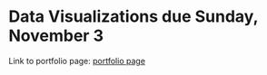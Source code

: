 # Data Visualizations due Sunday, November 3
Link to portfolio page: [portfolio page](/docs/README.md)
